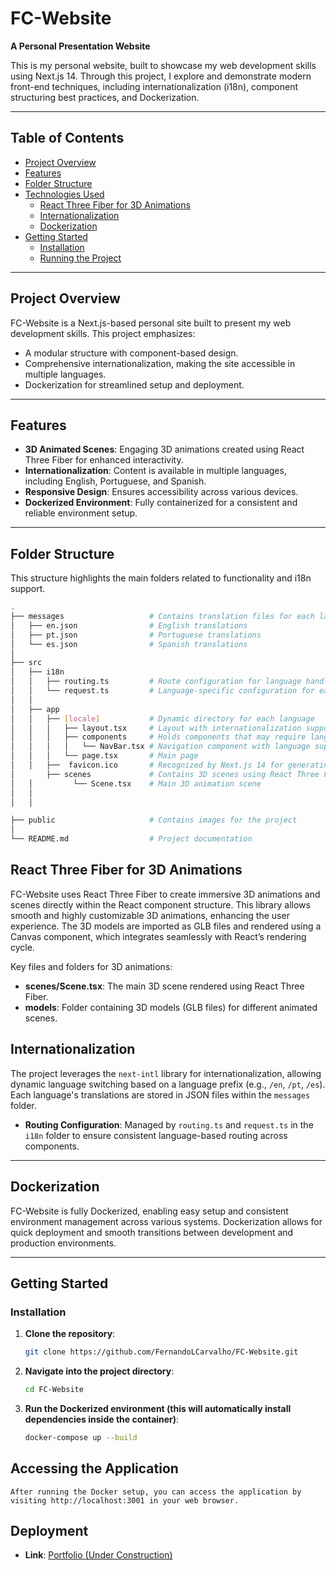 # FC-Website

**A Personal Presentation Website**

This is my personal website, built to showcase my web development skills using Next.js 14. Through this project, I explore and demonstrate modern front-end techniques, including internationalization (i18n), component structuring best practices, and Dockerization.

---

## Table of Contents
- [Project Overview](#project-overview)
- [Features](#features)
- [Folder Structure](#folder-structure)
- [Technologies Used](#technologies-used)
  - [React Three Fiber for 3D Animations](#react-three-fiber-for-3d-animations)
  - [Internationalization](#internationalization)
  - [Dockerization](#dockerization)
- [Getting Started](#getting-started)
  - [Installation](#installation)
  - [Running the Project](#running-the-project)

---

## Project Overview

FC-Website is a Next.js-based personal site built to present my web development skills. This project emphasizes:
- A modular structure with component-based design.
- Comprehensive internationalization, making the site accessible in multiple languages.
- Dockerization for streamlined setup and deployment.

---

## Features

- **3D Animated Scenes**: Engaging 3D animations created using React Three Fiber for enhanced interactivity.
- **Internationalization**: Content is available in multiple languages, including English, Portuguese, and Spanish.
- **Responsive Design**: Ensures accessibility across various devices.
- **Dockerized Environment**: Fully containerized for a consistent and reliable environment setup.

---

## Folder Structure

This structure highlights the main folders related to functionality and i18n support.
```bash
.
├── messages                   # Contains translation files for each language
│   ├── en.json                # English translations
│   ├── pt.json                # Portuguese translations
│   └── es.json                # Spanish translations
│
├── src
│   ├── i18n
│   │   ├── routing.ts         # Route configuration for language handling
│   │   └── request.ts         # Language-specific configuration for each request
│   │
│   ├── app
│   │   ├── [locale]           # Dynamic directory for each language
│   │   │   ├── layout.tsx     # Layout with internationalization support
│   │   │   ├── components     # Holds components that may require language translation
│   │   │   │   └── NavBar.tsx # Navigation component with language support
│   │   │   └── page.tsx       # Main page
│   │   ├──  favicon.ico       # Recognized by Next.js 14 for generating the site tab icon
│       ├── scenes             # Contains 3D scenes using React Three Fiber
│   │         └── Scene.tsx    # Main 3D animation scene
│   │      
│   │      

├── public                     # Contains images for the project
│
└── README.md                  # Project documentation
```

## React Three Fiber for 3D Animations

FC-Website uses React Three Fiber to create immersive 3D animations and scenes directly within the React component structure. This library allows smooth and highly customizable 3D animations, enhancing the user experience. The 3D models are imported as GLB files and rendered using a Canvas component, which integrates seamlessly with React’s rendering cycle.

Key files and folders for 3D animations:

- **scenes/Scene.tsx**: The main 3D scene rendered using React Three Fiber.
- **models**: Folder containing 3D models (GLB files) for different animated scenes.

## Internationalization

The project leverages the `next-intl` library for internationalization, allowing dynamic language switching based on a language prefix (e.g., `/en`, `/pt`, `/es`). Each language's translations are stored in JSON files within the `messages` folder.

- **Routing Configuration**: Managed by `routing.ts` and `request.ts` in the `i18n` folder to ensure consistent language-based routing across components.

---

## Dockerization

FC-Website is fully Dockerized, enabling easy setup and consistent environment management across various systems. Dockerization allows for quick deployment and smooth transitions between development and production environments.

---

## Getting Started

### Installation
1. **Clone the repository**:
    ```bash
   git clone https://github.com/FernandoLCarvalho/FC-Website.git
    ```
2. **Navigate into the project directory**:
    ```bash
    cd FC-Website
    ```
3. **Run the Dockerized environment (this will automatically install dependencies inside the container)**:
     ```bash
    docker-compose up --build
    ```
##  Accessing the Application

    After running the Docker setup, you can access the application by visiting http://localhost:3001 in your web browser.

## Deployment

- **Link**: [Portfolio (Under Construction)](https://own-website-eosin.vercel.app/)
